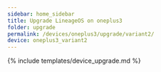 ```yaml
---
sidebar: home_sidebar
title: Upgrade LineageOS on oneplus3
folder: upgrade
permalink: /devices/oneplus3/upgrade/variant2/
device: oneplus3_variant2
---
```

{% include templates/device_upgrade.md %}
